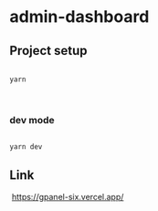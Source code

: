 # admin-dashboard


## Project setup

```

yarn

```

​

### dev mode

```

yarn dev

```

## Link

​
https://gpanel-six.vercel.app/